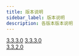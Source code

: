 ```yaml
---
title: 版本说明
sidebar_label: 版本说明
description: 各版本版本说明
---
```

[3.3.3.0](./3.3.4.3) 
[3.3.3.0](./3.3.3.0)  
[3.3.2.0](./3.3.2.0)
